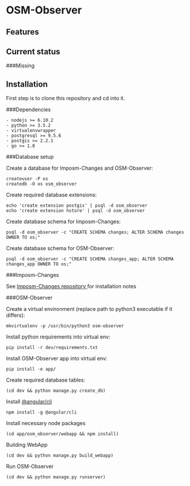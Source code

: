 OSM-Observer
============

Features
--------

Current status
--------------

###Missing

Installation
------------

First step is to clone this repository and cd into it.

###Dependencies

    - nodejs >= 6.10.2
    - python >= 3.5.2
    - virtualenvwrapper
    - postgresql >= 9.5.6
    - postgis >= 2.2.1
    - go >= 1.8

###Database setup

Create a database for Imposm-Changes and OSM-Observer:

    createuser -P os
    createdb -O os osm_observer

Create required database extensions:

    echo 'create extension postgis' | psql -d osm_observer
    echo 'create extension hstore' | psql -d osm_observer

Create database schema for Imposm-Changes:

    psql -d osm_observer -c "CREATE SCHEMA changes; ALTER SCHEMA changes OWNER TO os;"

Create database schema for OSM-Observer:

    psql -d osm_observer -c "CREATE SCHEMA changes_app; ALTER SCHEMA changes_app OWNER TO os;"


###Imposm-Changes

See [Imposm-Changes repository ](https://github.com/omniscale/imposm-changes) for installation notes

###OSM-Observer

Create a virtual environment (replace path to python3 executable if it differs):

    mkvirtualenv -p /usr/bin/python3 osm-observer

Install python requirements into virtual env:

    pip install -r dev/requirements.txt

Install OSM-Observer app into virtual env:

    pip install -e app/

Create required database tables:

    (cd dev && python manage.py create_db)

Install [@angular/cli](https://github.com/angular/angular-cli)

    npm install -g @angular/cli

Install necessary node packages


    (cd app/osm_observer/webapp && npm install)

Building WebApp

    (cd dev && python manage.py build_webapp)


Run OSM-Observer

    (cd dev && python manage.py runserver)
